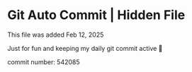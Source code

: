 # Git Auto Commit | Hidden File

This file was added Feb 12, 2025

Just for fun and keeping my daily git commit active 🤪

commit number: 542085
